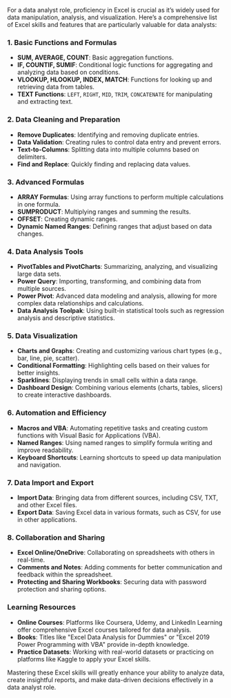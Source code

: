 For a data analyst role, proficiency in Excel is crucial as it’s widely used for data manipulation, analysis, and visualization. Here’s a comprehensive list of Excel skills and features that are particularly valuable for data analysts:

### 1. **Basic Functions and Formulas**

- **SUM, AVERAGE, COUNT**: Basic aggregation functions.
- **IF, COUNTIF, SUMIF**: Conditional logic functions for aggregating and analyzing data based on conditions.
- **VLOOKUP, HLOOKUP, INDEX, MATCH**: Functions for looking up and retrieving data from tables.
- **TEXT Functions**: `LEFT`, `RIGHT`, `MID`, `TRIM`, `CONCATENATE` for manipulating and extracting text.

### 2. **Data Cleaning and Preparation**

- **Remove Duplicates**: Identifying and removing duplicate entries.
- **Data Validation**: Creating rules to control data entry and prevent errors.
- **Text-to-Columns**: Splitting data into multiple columns based on delimiters.
- **Find and Replace**: Quickly finding and replacing data values.

### 3. **Advanced Formulas**

- **ARRAY Formulas**: Using array functions to perform multiple calculations in one formula.
- **SUMPRODUCT**: Multiplying ranges and summing the results.
- **OFFSET**: Creating dynamic ranges.
- **Dynamic Named Ranges**: Defining ranges that adjust based on data changes.

### 4. **Data Analysis Tools**

- **PivotTables and PivotCharts**: Summarizing, analyzing, and visualizing large data sets.
- **Power Query**: Importing, transforming, and combining data from multiple sources.
- **Power Pivot**: Advanced data modeling and analysis, allowing for more complex data relationships and calculations.
- **Data Analysis Toolpak**: Using built-in statistical tools such as regression analysis and descriptive statistics.

### 5. **Data Visualization**

- **Charts and Graphs**: Creating and customizing various chart types (e.g., bar, line, pie, scatter).
- **Conditional Formatting**: Highlighting cells based on their values for better insights.
- **Sparklines**: Displaying trends in small cells within a data range.
- **Dashboard Design**: Combining various elements (charts, tables, slicers) to create interactive dashboards.

### 6. **Automation and Efficiency**

- **Macros and VBA**: Automating repetitive tasks and creating custom functions with Visual Basic for Applications (VBA).
- **Named Ranges**: Using named ranges to simplify formula writing and improve readability.
- **Keyboard Shortcuts**: Learning shortcuts to speed up data manipulation and navigation.

### 7. **Data Import and Export**

- **Import Data**: Bringing data from different sources, including CSV, TXT, and other Excel files.
- **Export Data**: Saving Excel data in various formats, such as CSV, for use in other applications.

### 8. **Collaboration and Sharing**

- **Excel Online/OneDrive**: Collaborating on spreadsheets with others in real-time.
- **Comments and Notes**: Adding comments for better communication and feedback within the spreadsheet.
- **Protecting and Sharing Workbooks**: Securing data with password protection and sharing options.

### Learning Resources

- **Online Courses**: Platforms like Coursera, Udemy, and LinkedIn Learning offer comprehensive Excel courses tailored for data analysis.
- **Books**: Titles like "Excel Data Analysis for Dummies" or "Excel 2019 Power Programming with VBA" provide in-depth knowledge.
- **Practice Datasets**: Working with real-world datasets or practicing on platforms like Kaggle to apply your Excel skills.

Mastering these Excel skills will greatly enhance your ability to analyze data, create insightful reports, and make data-driven decisions effectively in a data analyst role.